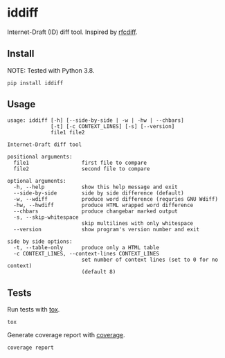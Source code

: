 # iddiff
Internet-Draft (ID) diff tool. Inspired by
[rfcdiff](https://tools.ietf.org/rfcdiff).

## Install

NOTE: Tested with Python 3.8.

```
pip install iddiff
```

## Usage
```
usage: iddiff [-h] [--side-by-side | -w | -hw | --chbars]
              [-t] [-c CONTEXT_LINES] [-s] [--version]
              file1 file2

Internet-Draft diff tool

positional arguments:
  file1                 first file to compare
  file2                 second file to compare

optional arguments:
  -h, --help            show this help message and exit
  --side-by-side        side by side difference (default)
  -w, --wdiff           produce word difference (requries GNU Wdiff)
  -hw, --hwdiff         produce HTML wrapped word difference
  --chbars              produce changebar marked output
  -s, --skip-whitespace
                        skip multilines with only whitespace
  --version             show program's version number and exit

side by side options:
  -t, --table-only      produce only a HTML table
  -c CONTEXT_LINES, --context-lines CONTEXT_LINES
                        set number of context lines (set to 0 for no context)
                        (default 8)
```

## Tests

Run tests with [tox](https://tox.wiki/).
```
tox
```

Generate coverage report with [coverage](https://github.com/nedbat/coveragepy).
```
coverage report
```
